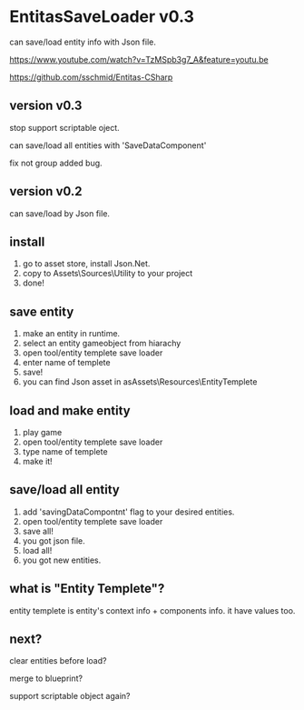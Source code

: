 # EntitasSaveLoader v0.3
can save/load entity info with Json file.

https://www.youtube.com/watch?v=TzMSpb3g7_A&feature=youtu.be

https://github.com/sschmid/Entitas-CSharp

## version v0.3
stop support scriptable oject.

can save/load all entities with 'SaveDataComponent'

fix not group added bug.

## version v0.2
can save/load by Json file.

## install
1. go to asset store, install Json.Net.
2. copy to Assets\Sources\Utility to your project
3. done!

## save entity
1. make an entity in runtime.
2. select an entity gameobject from hiarachy
3. open tool/entity templete save loader
4. enter name of templete
5. save!
6. you can find Json asset in asAssets\Resources\EntityTemplete

## load and make entity
1. play game
2. open tool/entity templete save loader
3. type name of templete
4. make it!

## save/load all entity
1. add 'savingDataCompontnt' flag to your desired entities.
2. open tool/entity templete save loader
3. save all!
4. you got json file.
5. load all!
6. you got new entities. 

## what is "Entity Templete"?
entity templete is entity's context info + components info. it have values too.

## next?
clear entities before load?

merge to blueprint?

support scriptable object again?
